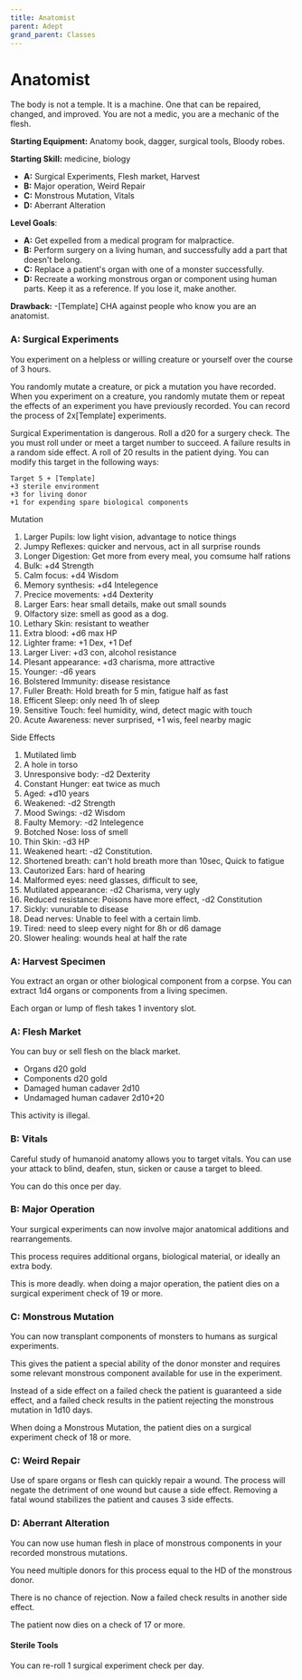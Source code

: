 ```yaml
---
title: Anatomist
parent: Adept
grand_parent: Classes
---
```


# Anatomist

The body is not a temple. It is a machine. One that can be repaired, changed,
and improved. You are not a medic, you are a mechanic of the flesh.

**Starting Equipment:** Anatomy book, dagger, surgical tools, Bloody robes.

**Starting Skill:** medicine, biology

+ **A:** Surgical Experiments, Flesh market, Harvest 
+ **B:** Major operation, Weird Repair
+ **C:** Monstrous Mutation, Vitals
+ **D:** Aberrant Alteration

**Level Goals**: 

+ **A:** 
Get expelled from a medical program for malpractice. 
+ **B:** 
Perform surgery on a living human, and successfully add a part that doesn't
belong.
+ **C:** 
Replace a patient's organ with one of a monster successfully.
+ **D:** 
Recreate a working monstrous organ or component using human parts. Keep it as a
reference. If you lose it, make another.

**Drawback:**
-[Template] CHA against people who know you are an anatomist.   

### A: Surgical Experiments

You experiment on a helpless or willing creature or yourself over the course of 
3 hours. 

You randomly mutate a creature, or pick a mutation you have recorded. 
When you experiment on a creature, you randomly mutate them or repeat the
effects of an experiment you have previously recorded.
You can record the process of 2x[Template] experiments. 

Surgical Experimentation is dangerous.
Roll a d20 for a surgery check.
The you must roll under or meet a target number to succeed.
A failure results in a random side effect. 
A roll of 20 results in the patient dying.
You can modify this target in the following ways:

    Target 5 + [Template]
    +3 sterile environment
    +3 for living donor 
    +1 for expending spare biological components

Mutation
1. Larger Pupils: low light vision, advantage to notice things
2. Jumpy Reflexes: quicker and nervous, act in all surprise rounds
3. Longer Digestion: Get more from every meal, you comsume half rations
4. Bulk: +d4 Strength
5. Calm focus: +d4 Wisdom
6. Memory synthesis: +d4 Intelegence
7. Precice movements: +d4 Dexterity
8. Larger Ears: hear small details, make out small sounds
9. Olfactory size: smell as good as a dog.
10. Lethary Skin: resistant to weather
11. Extra blood: +d6 max HP 
12. Lighter frame: +1 Dex, +1 Def
13. Larger Liver: +d3 con, alcohol resistance
14. Plesant appearance: +d3 charisma, more attractive
15. Younger: -d6 years 
16. Bolstered Immunity: disease resistance
17. Fuller Breath: Hold breath for 5 min, fatigue half as fast
18. Efficent Sleep: only need 1h of sleep
19. Sensitive Touch: feel humidity, wind, detect magic with touch
20. Acute Awareness: never surprised, +1 wis, feel nearby magic

Side Effects
1. Mutilated limb 
2. A hole in torso
3. Unresponsive body: -d2 Dexterity
4. Constant Hunger: eat twice as much
5. Aged: +d10 years
6. Weakened: -d2 Strength
7. Mood Swings: -d2 Wisdom
8. Faulty Memory: -d2 Intelegence
9. Botched Nose: loss of smell
10. Thin Skin: -d3 HP
11. Weakened heart: -d2 Constitution.
12. Shortened breath: can't hold breath more than 10sec, Quick to fatigue
13. Cautorized Ears: hard of hearing
14. Malformed eyes: need glasses, difficult to see, 
15. Mutilated appearance: -d2 Charisma, very ugly
16. Reduced resistance: Poisons have more effect, -d2 Constitution
17. Sickly: vunurable to disease
18. Dead nerves: Unable to feel with a certain limb. 
19. Tired: need to sleep every night for 8h or d6 damage
20. Slower healing: wounds heal at half the rate

### A: Harvest Specimen 
You extract an organ or other biological component from a corpse. 
You can extract 1d4 organs or components from a living specimen.

Each organ or lump of flesh takes 1 inventory slot.

### A: Flesh Market

You can buy or sell flesh on the black market. 

- Organs d20 gold
- Components d20 gold
- Damaged human cadaver 2d10
- Undamaged human cadaver 2d10+20

This activity is illegal.

### B: Vitals

Careful study of humanoid anatomy allows you to target vitals. 
You can use your attack to blind, deafen, stun, sicken or cause a target to 
bleed. 

You can do this once per day.

### B: Major Operation

Your surgical experiments can now involve major anatomical additions and
rearrangements.

This process requires additional organs, biological material, or ideally an
extra body. 

This is more deadly. 
when doing a major operation, the patient dies on a surgical experiment check
of 19 or more. 

### C: Monstrous Mutation

You can now transplant components of monsters to humans as surgical
experiments.

This gives the patient a special ability of the donor monster and requires some 
relevant monstrous component available for use in the experiment.

Instead of a side effect on a failed check
the patient is guaranteed a side effect, and a failed check results in the
patient rejecting the monstrous mutation in 1d10 days.

When doing a Monstrous Mutation, the patient dies on 
a surgical experiment check of 18 or more.

### C: Weird Repair

Use of spare organs or flesh can quickly repair a wound. 
The process will negate the detriment of one wound but cause a side effect. 
Removing a fatal wound stabilizes the patient and causes 3 side effects.

### D: Aberrant Alteration

You can now use human flesh in place of monstrous components in your recorded
monstrous mutations. 

You need multiple donors for this process equal to the HD of the monstrous
donor.

There is no chance of rejection. 
Now a failed check results in another side effect. 

The patient now dies on a check of 17 or more.

#### Sterile Tools

You can re-roll 1 surgical experiment check per day.
